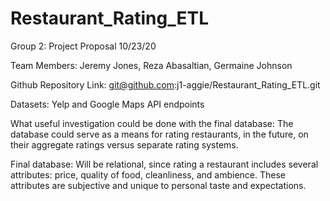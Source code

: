 # Restaurant_Rating_ETL

Group 2: Project Proposal 10/23/20

Team Members: Jeremy Jones, Reza Abasaltian, Germaine Johnson

Github Repository Link: git@github.com:j1-aggie/Restaurant_Rating_ETL.git

Datasets: Yelp and Google Maps API endpoints

What useful investigation could be done with the final database: The database could serve as a means for rating restaurants, in the future, on their aggregate ratings 
                                                                 versus separate rating systems.

Final database: Will be relational, since rating a restaurant includes several attributes: price, quality of food,
	        cleanliness, and ambience. These attributes are subjective and unique to personal taste and expectations.
